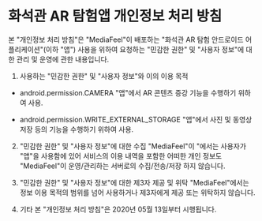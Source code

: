 # 화석관 AR 탐험앱 개인정보 처리 방침
 
본 "개인정보 처리 방침"은 "MediaFeel"이 배포하는 "화석관 AR 탐험 안드로이드 어플리케이션"(이하 "앱") 사용을 위하여 요청하는 "민감한 권한" 및 "사용자 정보"에 대한 관리 및 운영에 관한 내용입니다.
 
1. 사용하는 "민감한 권한" 및 "사용자 정보"와 이의 이용 목적
 
* android.permission.CAMERA
"앱"에서 AR 콘텐츠 증강 기능을 수행하기 위하여 사용.
 
* android.permission.WRITE_EXTERNAL_STORAGE
"앱"에서  사진 및 동영상 저장 등의 기능을 수행하기 위하여 사용.
 
2. "민감한 권한" 및 "사용자 정보"에 대한 수집
"MediaFeel"이 "에서는 사용자가 "앱"을 사용함에 있어 서비스의 이용 내역을 포함한 어떠한 개인 정보도 "MediaFeel"이 운영/관리하는 서버로의 수집/전송/저장 하지 않습니다.
 
3. "민감한 권한" 및 "사용자 정보"에 대한 제3자 제공 및 위탁
"MediaFeel"에서는 정보 이용 목적의 범위를 넘어 사용하거나 제3자에게 제공 또는 위탁하지 않습니다.
 
4. 기타
본 "개인정보 처리 방침"은 2020년 05월 13일부터 시행됩니다.
